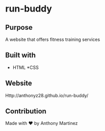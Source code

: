 # run-buddy

## Purpose
A website that offers fitness training services

## Built with 
* HTML
*CSS

## Website
Http://anthonyz28.github.io/run-buddy/

## Contribution
Made with ❤️ by Anthony Martinez

